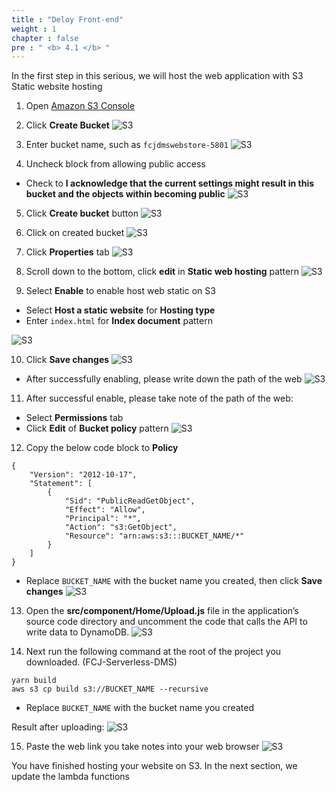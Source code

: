```yaml
---
title : "Deloy Front-end"
weight : 1
chapter : false
pre : " <b> 4.1 </b> "
---
```


In the first step in this serious, we will host the web application with S3 Static website hosting

1. Open [Amazon S3 Console](https://console.aws.amazon.com/s3)
2. Click **Create Bucket**
![S3](images/4.frontendintergrationwithapigateway/001-frontendintergrationwithapigateway.png)

3. Enter bucket name, such as `fcjdmswebstore-5801`
![S3](images/4.frontendintergrationwithapigateway/002-frontendintergrationwithapigateway.png)

4. Uncheck block from allowing public access
 + Check to **I acknowledge that the current settings might result in this bucket and the objects within becoming public**
 ![S3](images/4.frontendintergrationwithapigateway/003-frontendintergrationwithapigateway.png)

5. Click **Create bucket** button
![S3](images/4.frontendintergrationwithapigateway/004-frontendintergrationwithapigateway.png)

6. Click on created bucket
![S3](images/4.frontendintergrationwithapigateway/005-frontendintergrationwithapigateway.png)

7. Click **Properties** tab
![S3](images/4.frontendintergrationwithapigateway/006-frontendintergrationwithapigateway.png)

8. Scroll down to the bottom, click **edit** in **Static web hosting** pattern
![S3](images/4.frontendintergrationwithapigateway/007-frontendintergrationwithapigateway.png)

9. Select **Enable** to enable host web static on S3
 + Select **Host a static website** for **Hosting type**
 + Enter `index.html` for **Index document** pattern

![S3](images/4.frontendintergrationwithapigateway/008-frontendintergrationwithapigateway.png)

10. Click **Save changes**
![S3](images/4.frontendintergrationwithapigateway/009-frontendintergrationwithapigateway.png)
 + After successfully enabling, please write down the path of the web
![S3](images/4.frontendintergrationwithapigateway/010-frontendintergrationwithapigateway.png)

11. After successful enable, please take note of the path of the web:
 + Select **Permissions** tab
 + Click **Edit** of **Bucket policy** pattern
![S3](images/4.frontendintergrationwithapigateway/011-frontendintergrationwithapigateway.png)

12. Copy the below code block to **Policy**

```
{
    "Version": "2012-10-17",
    "Statement": [
        {
            "Sid": "PublicReadGetObject",
            "Effect": "Allow",
            "Principal": "*",
            "Action": "s3:GetObject",
            "Resource": "arn:aws:s3:::BUCKET_NAME/*"
        }
    ]
}

```

 + Replace `BUCKET_NAME` with the bucket name you created, then click **Save changes**
![S3](images/4.frontendintergrationwithapigateway/012-frontendintergrationwithapigateway.png)

13. Open the **src/component/Home/Upload.js** file in the application’s source code directory and uncomment the code that calls the API to write data to DynamoDB.
![S3](images/4.frontendintergrationwithapigateway/013-frontendintergrationwithapigateway.png)

14. Next run the following command at the root of the project you downloaded. (FCJ-Serverless-DMS)
```
yarn build
aws s3 cp build s3://BUCKET_NAME --recursive

```
 + Replace `BUCKET_NAME` with the bucket name you created

Result after uploading:
![S3](images/4.frontendintergrationwithapigateway/014-frontendintergrationwithapigateway.png)

15. Paste the web link you take notes into your web browser
![S3](images/4.frontendintergrationwithapigateway/015-frontendintergrationwithapigateway.png)

You have finished hosting your website on S3. In the next section, we update the lambda functions